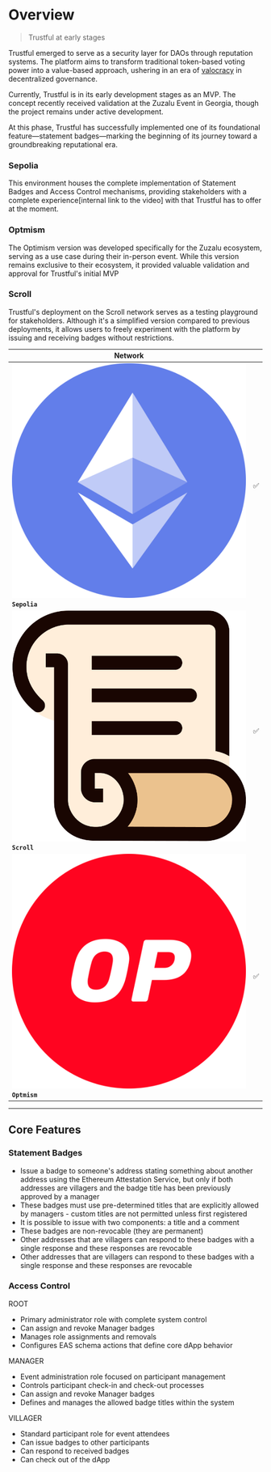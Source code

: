 # Overview

> Trustful at early stages

Trustful emerged to serve as a security layer for DAOs through reputation systems. The platform aims to transform traditional token-based voting power into a value-based approach, ushering in an era of [valocracy](https://mirror.xyz/research.blockful.eth/Ht7raeMRhVNg64X-uHJ3vowmox2Dx8_OPMWVWPnkVyI) in decentralized governance.

Currently, Trustful is in its early development stages as an MVP. The concept recently received validation at the Zuzalu Event in Georgia, though the project remains under active development.&#x20;

At this phase, Trustful has successfully implemented one of its foundational feature—statement badges—marking the beginning of its journey toward a groundbreaking reputational era.

### Sepolia

This environment houses the complete implementation of Statement Badges and Access Control mechanisms, providing stakeholders with a complete experience\[internal link to the video] with that Trustful has to offer at the moment.

### Optmism

The Optimism version was developed specifically for the Zuzalu ecosystem, serving as a use case during their in-person event. While this version remains exclusive to their ecosystem, it provided valuable validation and approval for Trustful's initial MVP

### Scroll

Trustful's deployment on the Scroll network serves as a testing playground for stakeholders. Although it's a simplified version compared to previous deployments, it allows users to freely experiment with the platform by issuing and receiving badges without restrictions.

<table data-view="cards"><thead><tr><th>Network</th><th></th></tr></thead><tbody><tr><td><img src="../.gitbook/assets/sepolia_ethereum_logo.png" alt="" data-size="line"> <strong><code>Sepolia</code></strong></td><td>                    ✅</td></tr><tr><td><img src="../.gitbook/assets/scroll_icon.png" alt="" data-size="line"><strong><code>Scroll</code></strong></td><td>                    ✅</td></tr><tr><td><img src="../.gitbook/assets/optimism-ethereum-op-logo.png" alt="" data-size="line"> <strong><code>Optmism</code></strong></td><td>                    ✅</td></tr></tbody></table>

***

## Core Features

### Statement Badges

* Issue a badge to someone's address stating something about another address using the Ethereum Attestation Service, but only if both addresses are villagers and the badge title has been previously approved by a manager
* These badges must use pre-determined titles that are explicitly allowed by managers - custom titles are not permitted unless first registered
* It is possible to issue with two components: a title and a comment
* These badges are non-revocable (they are permanent)
* Other addresses that are villagers can respond to these badges with a single response and these responses are revocable
* Other addresses that are villagers can respond to these badges with a single response and these responses are revocable

### Access Control

ROOT

* Primary administrator role with complete system control
* Can assign and revoke Manager badges
* Manages role assignments and removals
* Configures EAS schema actions that define core dApp behavior

MANAGER

* Event administration role focused on participant management
* Controls participant check-in and check-out processes
* Can assign and revoke Manager badges
* Defines and manages the allowed badge titles within the system

VILLAGER

* Standard participant role for event attendees
* Can issue badges to other participants
* Can respond to received badges
* Can check out of the dApp
